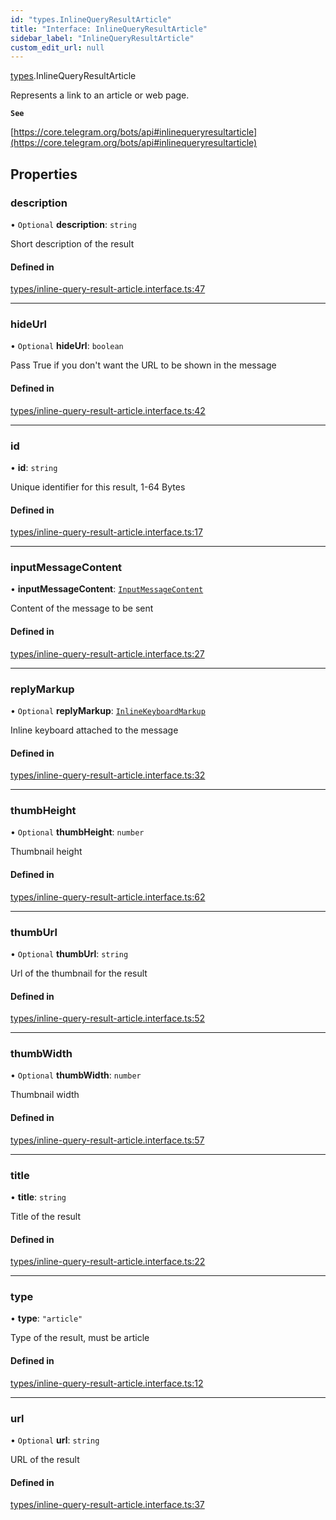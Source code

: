 ```yaml
---
id: "types.InlineQueryResultArticle"
title: "Interface: InlineQueryResultArticle"
sidebar_label: "InlineQueryResultArticle"
custom_edit_url: null
---
```


[types](../modules/types.md).InlineQueryResultArticle

Represents a link to an article or web page.

**`See`**

[https://core.telegram.org/bots/api#inlinequeryresultarticle](https://core.telegram.org/bots/api#inlinequeryresultarticle)

## Properties

### description

• `Optional` **description**: `string`

Short description of the result

#### Defined in

[types/inline-query-result-article.interface.ts:47](https://github.com/DeityLamb/telegramjs/blob/32b4cca/packages/common/lib/interfaces/types/inline-query-result-article.interface.ts#L47)

___

### hideUrl

• `Optional` **hideUrl**: `boolean`

Pass True if you don't want the URL to be shown in the message

#### Defined in

[types/inline-query-result-article.interface.ts:42](https://github.com/DeityLamb/telegramjs/blob/32b4cca/packages/common/lib/interfaces/types/inline-query-result-article.interface.ts#L42)

___

### id

• **id**: `string`

Unique identifier for this result, 1-64 Bytes

#### Defined in

[types/inline-query-result-article.interface.ts:17](https://github.com/DeityLamb/telegramjs/blob/32b4cca/packages/common/lib/interfaces/types/inline-query-result-article.interface.ts#L17)

___

### inputMessageContent

• **inputMessageContent**: [`InputMessageContent`](../modules/types.md#inputmessagecontent)

Content of the message to be sent

#### Defined in

[types/inline-query-result-article.interface.ts:27](https://github.com/DeityLamb/telegramjs/blob/32b4cca/packages/common/lib/interfaces/types/inline-query-result-article.interface.ts#L27)

___

### replyMarkup

• `Optional` **replyMarkup**: [`InlineKeyboardMarkup`](types.InlineKeyboardMarkup.md)

Inline keyboard attached to the message

#### Defined in

[types/inline-query-result-article.interface.ts:32](https://github.com/DeityLamb/telegramjs/blob/32b4cca/packages/common/lib/interfaces/types/inline-query-result-article.interface.ts#L32)

___

### thumbHeight

• `Optional` **thumbHeight**: `number`

Thumbnail height

#### Defined in

[types/inline-query-result-article.interface.ts:62](https://github.com/DeityLamb/telegramjs/blob/32b4cca/packages/common/lib/interfaces/types/inline-query-result-article.interface.ts#L62)

___

### thumbUrl

• `Optional` **thumbUrl**: `string`

Url of the thumbnail for the result

#### Defined in

[types/inline-query-result-article.interface.ts:52](https://github.com/DeityLamb/telegramjs/blob/32b4cca/packages/common/lib/interfaces/types/inline-query-result-article.interface.ts#L52)

___

### thumbWidth

• `Optional` **thumbWidth**: `number`

Thumbnail width

#### Defined in

[types/inline-query-result-article.interface.ts:57](https://github.com/DeityLamb/telegramjs/blob/32b4cca/packages/common/lib/interfaces/types/inline-query-result-article.interface.ts#L57)

___

### title

• **title**: `string`

Title of the result

#### Defined in

[types/inline-query-result-article.interface.ts:22](https://github.com/DeityLamb/telegramjs/blob/32b4cca/packages/common/lib/interfaces/types/inline-query-result-article.interface.ts#L22)

___

### type

• **type**: ``"article"``

Type of the result, must be article

#### Defined in

[types/inline-query-result-article.interface.ts:12](https://github.com/DeityLamb/telegramjs/blob/32b4cca/packages/common/lib/interfaces/types/inline-query-result-article.interface.ts#L12)

___

### url

• `Optional` **url**: `string`

URL of the result

#### Defined in

[types/inline-query-result-article.interface.ts:37](https://github.com/DeityLamb/telegramjs/blob/32b4cca/packages/common/lib/interfaces/types/inline-query-result-article.interface.ts#L37)
